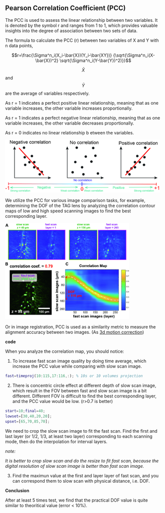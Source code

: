 ## Pearson Correlation Coefficient (PCC)

The PCC is used to assess the linear relationship between two variables. It is denoted by the symbol r and ranges from 1 to 1, which provides valuable insights into the degree of association between two sets of data.

The formula to calculate the PCC (r) between two variables of X and Y with n data points,

$$r=\frac{\Sigma^n_i(X_i-\bar{X})(Y_i-\bar{XY})} {\sqrt{\Sigma^n_i(X-\bar{X})^2} \sqrt{\Sigma^n_i(Y-\bar{Y})^2)}}$$

$$\bar{X}$$ and $$\bar{Y}$$ are the average of variables respectively.

As r = 1 indicates a perfect positive linear relationship, meaning that as one variable increases, the other variable increases proportionally. 

As r = 1 indicates a perfect negative linear relationship, meaning that as one variable increases, the other variable decreases proportionally. 

As r = 0 indicates no linear relationship b etween the variables.

<img src="img/PCC.jpg" alt="PCC" width="500" >

We utilize the PCC for various image comparison tasks, for example, determining the DOF of the TAG lens by analyzing the correlation contour maps of low and high speed scanning images to find the best corresponding layer.

<img src="img/mouseslice_corr.jpg" alt="correlation analysis" width="400" >

Or in image registration, PCC is used as a similarity metric to measure the alignment accuracy between two images. (As [3d motion correction](3d_motioncorrection)) 

**code**

When you analyze the correlation map, you should notice:

1. To increase fast scan image quality by doing time average, which increase the PCC value while comparing with slow scan image.

```matlab
fast=timeproj(10:115,17:116,:); % 10s or 10 volumes projection
```

2. There is concentric circle effect at different depth of slow scan image, which result in the FOV between fast and slow scan image is a bit different. Different FOV is difficult to find the best corresponding layer, and the PCC value would be low. (r>0.7 is better)

```matlab
start=10;final=40;
lowset=[30,40,20,20];
upset=[65,70,85,70];
```

We need to crop the slow scan image to fit the fast scan. Find the first and last layer (or 1/2, 1/3, at least two layer) corresponding to each scanning mode, then do the interpolation for interval layers.

*note:*

*It is better to crop slow scan and do the resize to fit fast scan, because the digital resolution of slow scan image is better than fast scan image.*

3. Find the maximun value at the first and layer layer of fast scan, and you can correspond them to slow scan with physical distance, i.e. DOF.

**Conclusion**

After at least 5 times test, we find that the practical DOF value is quite similar to theoritical value (error < 10%).  
